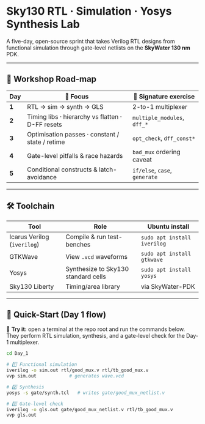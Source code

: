 # Sky130 RTL · Simulation · Yosys Synthesis Lab

A five-day, open-source sprint that takes Verilog RTL designs from functional simulation through gate-level netlists on the **SkyWater 130 nm** PDK.

---

## 📅 Workshop Road-map

| Day | 🎯 Focus | 🔬 Signature exercise |
|-----|----------|-----------------------|
| **1** | RTL → sim → synth → GLS | 2-to-1 multiplexer |
| **2** | Timing libs · hierarchy vs flatten · D-FF resets | `multiple_modules`, `dff_*` |
| **3** | Optimisation passes · constant / state / retime | `opt_check`, `dff_const*` |
| **4** | Gate-level pitfalls & race hazards | `bad_mux` ordering caveat |
| **5** | Conditional constructs & latch-avoidance | `if/else`, `case`, `generate` |

---

## 🛠 Toolchain

| Tool | Role | Ubuntu install |
|------|------|----------------|
| Icarus Verilog (`iverilog`) | Compile & run test-benches | `sudo apt install iverilog` |
| GTKWave | View `.vcd` waveforms | `sudo apt install gtkwave` |
| Yosys | Synthesize to Sky130 standard cells | `sudo apt install yosys` |
| Sky130 Liberty | Timing/area library | via SkyWater-PDK |

---

## 🚀 Quick-Start (Day 1 flow)

📌 **Try it:** open a terminal at the repo root and run the commands below.  
They perform RTL simulation, synthesis, and a gate-level check for the Day-1 multiplexer.

```bash
cd Day_1

# 1️⃣ Functional simulation
iverilog -o sim.out rtl/good_mux.v rtl/tb_good_mux.v
vvp sim.out            # generates wave.vcd

# 2️⃣ Synthesis
yosys -s gate/synth.tcl   # writes gate/good_mux_netlist.v

# 3️⃣ Gate-level check
iverilog -o gls.out gate/good_mux_netlist.v rtl/tb_good_mux.v
vvp gls.out
